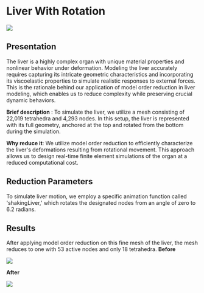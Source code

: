 ﻿# Liver With Rotation

![](https://raw.githubusercontent.com/SofaDefrost/ModelOrderReduction/b473fe3f3ebccb752bace0603aa6c2fe1bdc0241/doc/sphinx/source/usage/examples/liverWithRotation/original_versus_reduced.png)

## Presentation
The liver is a highly complex organ with unique material properties and nonlinear behavior under deformation. Modeling the liver accurately requires capturing its intricate geometric characteristics and incorporating its viscoelastic properties to simulate realistic responses to external forces. This is the rationale behind our application of model order reduction in liver modeling, which enables us to reduce complexity while preserving crucial 
dynamic behaviors.

**Brief description** : 
To simulate the liver, we utilize a mesh consisting of 22,019 tetrahedra and 4,293 nodes. In this setup, the liver is represented with its full geometry, anchored at the top and rotated from the bottom during the simulation.

**Why reduce it**:
We utilize model order reduction to efficiently characterize the liver's deformations resulting from rotational movement. This approach allows us to design real-time finite element simulations of the organ at a reduced computational cost.

## Reduction Parameters
To simulate liver motion, we employ a specific animation function called 'shakingLiver,' which rotates the designated nodes from an angle of zero to 6.2 radians. 

## Results
After applying model order reduction on this fine mesh of the liver, the mesh reduces to one with 53 active nodes and only 18 tetrahedra.
**Before**

![](https://raw.githubusercontent.com/SofaDefrost/ModelOrderReduction/58d27d84204844609252691f031a656c82427a4e/doc/sphinx/source/usage/examples/liverWithRotation/liverFine_pyscn_with_visual_large.png)

**After**

![](https://raw.githubusercontent.com/SofaDefrost/ModelOrderReduction/58d27d84204844609252691f031a656c82427a4e/doc/sphinx/source/usage/examples/liverWithRotation/reduced_pyscn_with_visual_larg.png)





